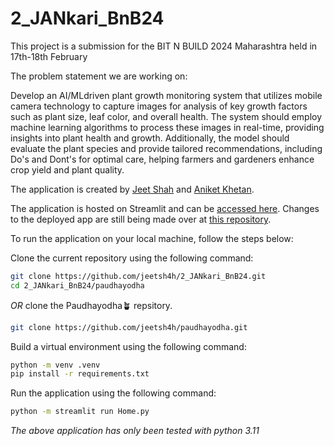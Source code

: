 # 2_JANkari_BnB24
This project is a submission for the BIT N BUILD 2024 Maharashtra held in 17th-18th February

The problem statement we are working on:  

Develop an AI/MLdriven plant growth monitoring system that utilizes mobile camera technology
to capture images for analysis of key growth factors such as plant size, leaf color, and overall health. 
The system should employ machine learning algorithms to process these images in real-time, providing 
insights into plant health and growth. Additionally, the model should evaluate the plant species
and provide tailored recommendations, including Do's and Dont's for optimal care, helping farmers 
and gardeners enhance crop yield and plant quality.

The application is created by [Jeet Shah](https://github.com/jeetsh4h) and [Aniket Khetan](https://github.com/aniketkhetan).

The application is hosted on Streamlit and can be [accessed here](https://paudhayodha.streamlit.app/). 
Changes to the deployed app are still being made over at [this repository](https://github.com/jeetsh4h/paudhayodha).

To run the application on your local machine, follow the steps below:

Clone the current repository using the following command:
```bash
git clone https://github.com/jeetsh4h/2_JANkari_BnB24.git
cd 2_JANkari_BnB24/paudhayodha
```
*OR* clone the Paudhayodha🪴 repsitory.
```bash
git clone https://github.com/jeetsh4h/paudhayodha.git
```

Build a virtual environment using the following command:
```bash
python -m venv .venv
pip install -r requirements.txt
```

Run the application using the following command:
```bash
python -m streamlit run Home.py
```


_The above application has only been tested with python 3.11_
